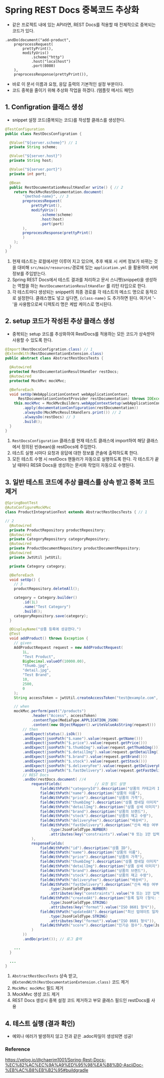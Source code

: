 # Spring REST Docs 중복코드 추상화
* 같은 프로젝트 내에 있는 API라면, REST Docs를 적용할 때 전체적으로 중복되는 코드가 있다.
```
.andDo(document("add-product",
    preprocessRequest(
        prettyPrint(),
        modifyUris()
            .scheme("http")
            .host("localhost")
            .port(8080)
    ),
    preprocessResponse(prettyPrint()),
```
* 바로 이 문서 이름과 요청, 응답 출력의 기본적인 설정 부분이다.
* 코드 중복을 줄이기 위해 추상화 작업을 하겠다. (템플릿 메서드 패턴)
## 1. Configration 클래스 생성
* snippet 설정 코드(중복되는 코드)를 작성할 클래스를 생성한다.
```java
@TestConfiguration
public class RestDocsConfigration {

  @Value("${server.scheme}") // 1
  private String scheme;

  @Value("${server.host}")
  private String host;

  @Value("${server.port}")
  private int port;

  @Bean
  public RestDocumentationResultHandler write() { // 2
    return MockMvcRestDocumentation.document(
        "{method-name}", // 3
        preprocessRequest(
            prettyPrint(),
            modifyUris()
                .scheme(scheme)
                .host(host)
                .port(port)
        ),
        preprocessResponse(prettyPrint()
        )
    );
  }
}
```
1. 현재 테스트는 로컬에서만 이루어 지고 있으며, 추후 배포 시 서버 정보가 바뀌는 것을 대비해 `src/main/resources/`경로에 있는 `application.yml` 을 활용하여 서버 정보를 주입받는다.
2. Spring REST Docs에서 테스트 결과를 처리하고 문서 스니펫(snippet)을 생성하는 역할을 하는 `RestDocumentationResultHandler` 를 리턴 타입으로 한다.
3. 각 테스트마다 생성되는 snippet의 최종 경로를 각 테스트의 메소드 명으로 동적으로 설정한다. 클래스명도 넣고 싶다면, `{class-name}` 도 추가하면 된다. 여기서 '-'을 사용함으로써 디렉토리 명은 케밥 케이스로 명시된다.
## 2. setup 코드가 작성된 추상 클래스 생성
* 중복되는 setup 코드를 추상화하여 RestDocs를 적용하는 모든 코드가 상속받아 사용할 수 있도록 한다.
```java
@Import(RestDocsConfigration.class) // 1
@ExtendWith(RestDocumentationExtension.class)
public abstract class AbstractRestDocsTests {

  @Autowired
  protected RestDocumentationResultHandler restDocs;
  @Autowired
  protected MockMvc mockMvc;

  @BeforeEach
  void setUp(WebApplicationContext webApplicationContext,
      RestDocumentationContextProvider restDocumentation) throws IOException {
    this.mockMvc = MockMvcBuilders.webAppContextSetup(webApplicationContext)
        .apply(documentationConfiguration(restDocumentation))
        .alwaysDo(MockMvcResultHandlers.print()) // 2
        .alwaysDo(restDocs) // 3
        .build();
  }
}
```
1. `RestDocsConfiguration` 클래스를 현재 테스트 클래스에 import하여 해당 클래스에서 정의된 빈(bean)을 restDocs에 주입한다.
2. 테스트 실행 시마다 요청과 응답에 대한 정보를 콘솔에 출력하도록 한다.
3. 모든 테스트 수행 시 restDocs 핸들러가 자동으로 실행하도록 한다. 각 테스트가 끝날 때마다 RESR Docs을 생성하는 문서화 작업이 자동으로 수행된다.

## 3. 일반 테스트 코드에 추상 클래스를 상속 받고 중복 코드 제거
```java
@SpringBootTest
@AutoConfigureMockMvc
class ProductIntegrationTest extends AbstractRestDocsTests { // 1

// 2
  @Autowired
  private ProductRepository productRepository;
  @Autowired
  private CategoryRepository categoryRepository;
  @Autowired
  private ProductDocumentRepository productDocumentRepository;
  @Autowired
  private JwtUtil jwtUtil;

  private Category category;

  @BeforeEach
  void setUp() {
    // 3
    productRepository.deleteAll();

    category = Category.builder()
        .id(1L)
        .name("Test Category")
        .build();
    categoryRepository.save(category);
  }

  @DisplayName("상품 등록에 성공한다.")
  @Test
  void addProduct() throws Exception {
    // given
    AddProductRequest request = new AddProductRequest(
        1L,
        "Test Product",
        BigDecimal.valueOf(10000.00),
        "thumb.jpg",
        "detail.jpg",
        "Test Brand",
        10,
        2500,
        0
    );
    String accessToken = jwtUtil.createAccessToken("test@example.com", 1L, Role.ADMIN.name());

    // when
    mockMvc.perform(post("/products")
            .header("Access", accessToken)
            .contentType(MediaType.APPLICATION_JSON)
            .content(new ObjectMapper().writeValueAsString(request)))
        // then
        .andExpect(status().isOk())
        .andExpect(jsonPath("$.name").value(request.getName()))
        .andExpect(jsonPath("$.price").value(request.getPrice()))
        .andExpect(jsonPath("$.thumbImg").value(request.getThumbImg()))
        .andExpect(jsonPath("$.detailImg").value(request.getDetailImg()))
        .andExpect(jsonPath("$.brand").value(request.getBrand()))
        .andExpect(jsonPath("$.stock").value(request.getStock()))
        .andExpect(jsonPath("$.deliveryFee").value(request.getDeliveryFee()))
        .andExpect(jsonPath("$.fastDelivery").value(request.getFastDelivery()))
        // REST Docs
        .andDo(restDocs.document( //4
            requestFields(               // 요청 필드 설명
                fieldWithPath("categoryId").description("상품의 카테고리 ID"),
                fieldWithPath("name").description("상품의 이름"),
                fieldWithPath("price").description("상품의 가격"),
                fieldWithPath("thumbImg").description("상품 썸네일 이미지"),
                fieldWithPath("detailImg").description("상품 상세 이미지"),
                fieldWithPath("brand").description("상품의 브랜드"),
                fieldWithPath("stock").description("상품의 재고 수량"),
                fieldWithPath("deliveryFee").description("배송비"),
                fieldWithPath("fastDelivery").description("신속 배송 여부 (0: 불가, 1: 가능)")
                    .type(JsonFieldType.NUMBER)
                    .attributes(key("constraints").value("0 또는 1만 입력 가능합니다."))
            ),
            responseFields(
                fieldWithPath("id").description("상품 ID"),
                fieldWithPath("name").description("상품의 이름"),
                fieldWithPath("price").description("상품의 가격"),
                fieldWithPath("thumbImg").description("상품 썸네일 이미지"),
                fieldWithPath("detailImg").description("상품 상세 이미지"),
                fieldWithPath("brand").description("상품의 브랜드"),
                fieldWithPath("stock").description("상품의 재고 수량"),
                fieldWithPath("deliveryFee").description("배송비"),
                fieldWithPath("fastDelivery").description("신속 배송 여부 (0: 불가, 1: 가능)")
                    .type(JsonFieldType.NUMBER)
                    .attributes(key("constraints").value("0 또는 1만 입력 가능합니다.")),
                fieldWithPath("createdAt").description("등록 일자 (형식: yyyy-MM-dd'T'HH:mm:ss.SSS)")
                    .type(JsonFieldType.STRING)
                    .attributes(key("format").value("ISO 8601 형식")),
                fieldWithPath("updatedAt").description("최신 업데이트 일자 (형식: yyyy-MM-dd'T'HH:mm:ss.SSS)")
                    .type(JsonFieldType.STRING)
                    .attributes(key("format").value("ISO 8601 형식")),
                fieldWithPath("score").description("인기순 점수").type(JsonFieldType.NUMBER).optional()
            )
        ))
        .andDo(print()); // 로그 출력

    ...
  }

  ...
}
```
1. `AbstractRestDocsTests` 상속 받고, `@ExtendWith(RestDocumentationExtension.class)` 코드 제거
2. `MockMvc mockMvc` 필드 제거
3. MockMvc 생성 코드 제거
4. REST Docs 생성시 중복 설정 코드 제거하고 부모 클래스 필드인 restDocs를 사용

## 4. 테스트 실행 (결과 확인)
* 예외나 에러가 발생하지 않고 전과 같은 .adoc파일이 생성되면 성공!


### Reference
https://velog.io/@chaerim1001/Spring-Rest-Docs-%EC%82%AC%EC%9A%A9%ED%95%98%EA%B8%B0-AsciiDoc-%EB%AC%B8%EB%B2%95#buildgradle
